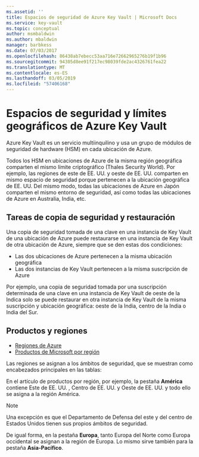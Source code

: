 ```yaml
---
ms.assetid: ''
title: Espacios de seguridad de Azure Key Vault | Microsoft Docs
ms.service: key-vault
ms.topic: conceptual
author: msmbaldwin
ms.author: mbaldwin
manager: barbkess
ms.date: 07/03/2017
ms.openlocfilehash: 86438ab7ebecc53aa716e72662965276b19f1b96
ms.sourcegitcommit: 94305d8ee91f217ec98039fde2ac4326761fea22
ms.translationtype: MT
ms.contentlocale: es-ES
ms.lasthandoff: 03/05/2019
ms.locfileid: "57406168"
---
```

# <a name="azure-key-vault-security-worlds-and-geographic-boundaries"></a>Espacios de seguridad y límites geográficos de Azure Key Vault

Azure Key Vault es un servicio multiinquilino y usa un grupo de módulos de seguridad de hardware (HSM) en cada ubicación de Azure. 

Todos los HSM en ubicaciones de Azure de la misma región geográfica comparten el mismo límite criptográfico (Thales Security World). Por ejemplo, las regiones de este de EE. UU. y oeste de EE. UU. comparten en mismo espacio de seguridad porque pertenecen a la ubicación geográfica de EE. UU. Del mismo modo, todas las ubicaciones de Azure en Japón comparten el mismo entorno de seguridad, así como todas las ubicaciones de Azure en Australia, India, etc. 

## <a name="backup-and-restore-behavior"></a>Tareas de copia de seguridad y restauración

Una copia de seguridad tomada de una clave en una instancia de Key Vault de una ubicación de Azure puede restaurarse en una instancia de Key Vault de otra ubicación de Azure, siempre que se den estas dos condiciones:

- Las dos ubicaciones de Azure pertenecen a la misma ubicación geográfica
- Las dos instancias de Key Vault pertenecen a la misma suscripción de Azure

Por ejemplo, una copia de seguridad tomada por una suscripción determinada de una clave en una instancia de Key Vault de oeste de la Indica solo se puede restaurar en otra instancia de Key Vault de la misma suscripción y ubicación geográfica: oeste de la India, centro de la India o India del Sur.

## <a name="regions-and-products"></a>Productos y regiones

- [Regiones de Azure](https://azure.microsoft.com/regions/)
- [Productos de Microsoft por región](https://azure.microsoft.com/regions/services/)

Las regiones se asignan a los ámbitos de seguridad, que se muestran como encabezados principales en las tablas:

En el artículo de productos por región, por ejemplo, la pestaña **América** contiene Este de EE. UU. , Centro de EE. UU. y Oeste de EE. UU. y todo ello se asigna a la región América. 

>[!NOTE]
>Una excepción es que el Departamento de Defensa del este y del centro de Estados Unidos tienen sus propios ámbitos de seguridad. 

De igual forma, en la pestaña **Europa**, tanto Europa del Norte como Europa occidental se asignan a la región de Europa. Lo mismo sirve también para la pestaña **Asia-Pacífico**.



